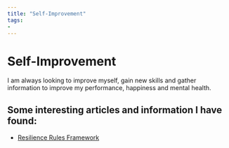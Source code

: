 ```yaml
---
title: "Self-Improvement"
tags: 
- 
---
```

# Self-Improvement
I am always looking to improve myself, gain new skills and gather information to improve my performance, happiness and mental health.

## Some interesting articles and information I have found:
 - [Resilience Rules Framework](notes/Resilience%20Rules%20Framework.md)










